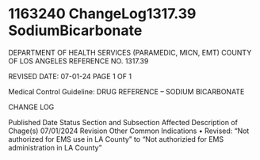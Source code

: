 # 1163240 ChangeLog1317.39 SodiumBicarbonate

DEPARTMENT OF HEALTH SERVICES (PARAMEDIC, MICN, EMT) 
COUNTY OF LOS ANGELES REFERENCE NO. 1317.39 
 
 
REVISED DATE: 07-01-24                                                              PAGE 1 OF 1 
 
Medical Control Guideline: DRUG REFERENCE – SODIUM BICARBONATE 
 
CHANGE LOG 
 
Published 
Date 
Status Section and 
Subsection Affected 
Description of Chage(s) 
07/01/2024 Revision Other Common 
Indications 
• Revised: “Not authorized for 
EMS use in LA County” to 
“Not authorizied for EMS 
administration in LA County”
